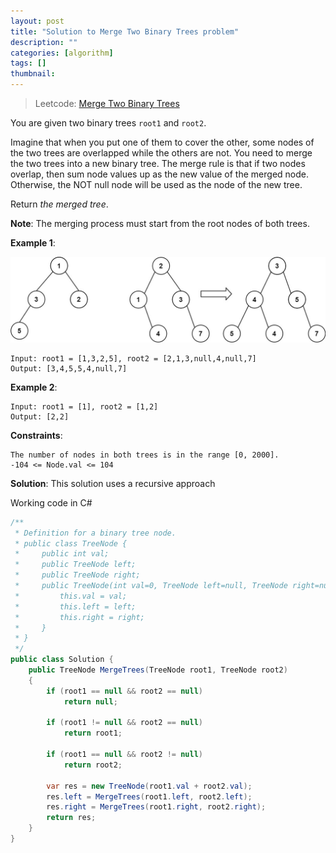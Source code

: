 ```yaml
---
layout: post
title: "Solution to Merge Two Binary Trees problem"
description: ""
categories: [algorithm]
tags: []
thumbnail:
---
```


> Leetcode: [Merge Two Binary Trees](https://leetcode.com/problems/merge-two-binary-trees/)

You are given two binary trees `root1` and `root2`.

Imagine that when you put one of them to cover the other, some nodes of the two trees are overlapped
while the others are not. You need to merge the two trees into a new binary tree. The merge rule is
that if two nodes overlap, then sum node values up as the new value of the merged node. Otherwise,
the NOT null node will be used as the node of the new tree.

Return *the merged tree*.

**Note**: The merging process must start from the root nodes of both trees.

**Example 1**:

![Merge](/files/2021-12-09-solution-to-merge-two-binary-trees-problem/merge.jpg)

```
Input: root1 = [1,3,2,5], root2 = [2,1,3,null,4,null,7]
Output: [3,4,5,5,4,null,7]
```

**Example 2**:
```
Input: root1 = [1], root2 = [1,2]
Output: [2,2]
```

**Constraints**:
```
The number of nodes in both trees is in the range [0, 2000].
-104 <= Node.val <= 104
```

<!-- more -->

**Solution**: This solution uses a recursive approach

Working code in C#

```csharp
/**
 * Definition for a binary tree node.
 * public class TreeNode {
 *     public int val;
 *     public TreeNode left;
 *     public TreeNode right;
 *     public TreeNode(int val=0, TreeNode left=null, TreeNode right=null) {
 *         this.val = val;
 *         this.left = left;
 *         this.right = right;
 *     }
 * }
 */
public class Solution {
    public TreeNode MergeTrees(TreeNode root1, TreeNode root2)
    {
        if (root1 == null && root2 == null)
            return null;

        if (root1 != null && root2 == null)
            return root1;

        if (root1 == null && root2 != null)
            return root2;

        var res = new TreeNode(root1.val + root2.val);
        res.left = MergeTrees(root1.left, root2.left);
        res.right = MergeTrees(root1.right, root2.right);
        return res;
    }
}
```
